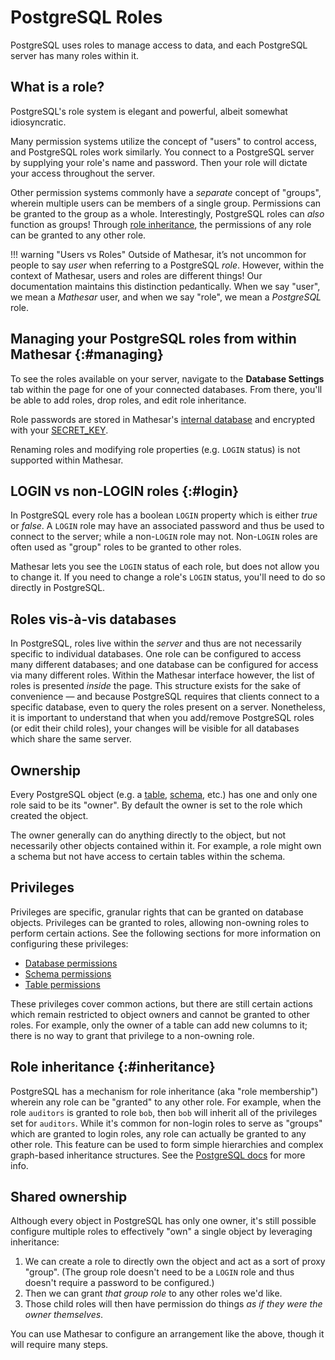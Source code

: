 # PostgreSQL Roles

PostgreSQL uses roles to manage access to data, and each PostgreSQL server has many roles within it.

## What is a role?

PostgreSQL's role system is elegant and powerful, albeit somewhat idiosyncratic.

Many permission systems utilize the concept of "users" to control access, and PostgreSQL roles work similarly. You connect to a PostgreSQL server by supplying your role's name and password. Then your role will dictate your access throughout the server.

Other permission systems commonly have a _separate_ concept of "groups", wherein multiple users can be members of a single group. Permissions can be granted to the group as a whole. Interestingly, PostgreSQL roles can _also_ function as groups! Through [role inheritance](#inheritance), the permissions of any role can be granted to any other role.

!!! warning "Users vs Roles"
    Outside of Mathesar, it’s not uncommon for people to say _user_ when referring to a PostgreSQL _role_. However, within the context of Mathesar, users and roles are different things! Our documentation maintains this distinction pedantically. When we say "user", we mean a _Mathesar_ user, and when we say "role", we mean a _PostgreSQL_ role.

## Managing your PostgreSQL roles from within Mathesar {:#managing}

To see the roles available on your server, navigate to the **Database Settings** tab within the page for one of your connected databases. From there, you'll be able to add roles, drop roles, and edit role inheritance.

Role passwords are stored in Mathesar's [internal database](./databases.md#internal) and encrypted with your [SECRET_KEY](../administration/environment-variables.md#secret_key).

Renaming roles and modifying role properties (e.g. `LOGIN` status) is not supported within Mathesar.

## LOGIN vs non-LOGIN roles {:#login}

In PostgreSQL every role has a boolean `LOGIN` property which is either _true_ or _false_. A `LOGIN` role may have an associated password and thus be used to connect to the server; while a non-`LOGIN` role may not. Non-`LOGIN` roles are often used as "group" roles to be granted to other roles.

Mathesar lets you see the `LOGIN` status of each role, but does not allow you to change it. If you need to change a role's `LOGIN` status, you'll need to do so directly in PostgreSQL.


## Roles vis-à-vis databases

In PostgreSQL, roles live within the _server_ and thus are not necessarily specific to individual databases. One role can be configured to access many different databases; and one database can be configured for access via many different roles. Within the Mathesar interface however, the list of roles is presented _inside_ the page. This structure exists for the sake of convenience &mdash; and because PostgreSQL requires that clients connect to a specific database, even to query the roles present on a server. Nonetheless, it is important to understand that when you add/remove PostgreSQL roles (or edit their child roles), your changes will be visible for all databases which share the same server.

## Ownership

Every PostgreSQL object (e.g. a [table](./tables.md), [schema](./schemas.md), etc.) has one and only one role said to be its "owner". By default the owner is set to the role which created the object.

The owner generally can do anything directly to the object, but not necessarily other objects contained within it. For example, a role might own a schema but not have access to certain tables within the schema.

## Privileges

Privileges are specific, granular rights that can be granted on database objects. Privileges can be granted to roles, allowing non-owning roles to perform certain actions. See the following sections for more information on configuring these privileges:

- [Database permissions](./databases.md#permissions)
- [Schema permissions](./schemas.md#permissions)
- [Table permissions](./tables.md#permissions)

These privileges cover common actions, but there are still certain actions which remain restricted to object owners and cannot be granted to other roles. For example, only the owner of a table can add new columns to it; there is no way to grant that privilege to a non-owning role.

## Role inheritance {:#inheritance}

PostgreSQL has a mechanism for role inheritance (aka "role membership") wherein any role can be "granted" to any other role. For example, when the role `auditors` is granted to role `bob`, then `bob` will inherit all of the privileges set for `auditors`. While it's common for non-login roles to serve as "groups" which are granted to login roles, any role can actually be granted to any other role. This feature can be used to form simple hierarchies and complex graph-based inheritance structures. See the [PostgreSQL docs](https://www.postgresql.org/docs/current/role-membership.html) for more info.

## Shared ownership

Although every object in PostgreSQL has only one owner, it's still possible configure multiple roles to effectively "own" a single object by leveraging inheritance:

1. We can create a role to directly own the object and act as a sort of proxy "group". (The group role doesn't need to be a `LOGIN` role and thus doesn't require a password to be configured.)
1. Then we can grant _that group role_ to any other roles we'd like.
1. Those child roles will then have permission do things _as if they were the owner themselves_.

You can use Mathesar to configure an arrangement like the above, though it will require many steps.

